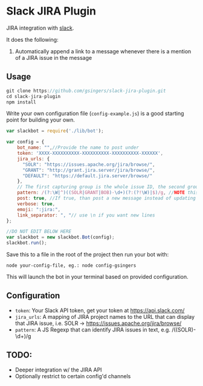 # Slack JIRA Plugin

JIRA integration with [slack](http://slack.com).  

It does the following:

1. Automatically append a link to a message whenever there is a mention of a JIRA issue in the message

## Usage

```javascript
git clone https://github.com/gsingers/slack-jira-plugin.git
cd slack-jira-plugin
npm install
```

Write your own configuration file (`config-example.js`) is a good starting point for building your own.

```javascript
var slackbot = require('./lib/bot');

var config = {
    bot_name: "",//Provide the name to post under
    token: 'XXXX-XXXXXXXXXX-XXXXXXXXXX-XXXXXXXXXX-XXXXXX',
    jira_urls: {
      "SOLR": "https://issues.apache.org/jira/browse/",
      "GRANT": "http://grant.jira.server/jira/browse/",
      "DEFAULT": "https://default.jira.server/browse/"
    },
    // The first capturing group is the whole issue ID, the second group is the project name
    pattern: /(?:\W|^)((SOLR|GRANT|BOB)-\d+)(?:(?!\W)|$)/g, //NOTE this assumes all JIRA issues are like: PROJECT-1234
    post: true, //If true, than post a new message instead of updating the current message
    verbose: true,
    emoji: ":jira:",
    link_separator: ", "// use \n if you want new lines
};

//DO NOT EDIT BELOW HERE
var slackbot = new slackbot.Bot(config);
slackbot.run();
```

Save this to a file in the root of the project then run your bot with:

    node your-config-file, eg.: node config-gsingers

This will launch the bot in your terminal based on provided configuration.

## Configuration

- `token`: Your Slack API token, get your token at https://api.slack.com/
- `jira_urls`: A mapping of JIRA project names to the URL that can display that JIRA issue, i.e. SOLR -> https://issues.apache.org/jira/browse/
- `pattern`: A JS Regexp that can identify JIRA issues in text, e.g. /((SOLR)-\d+)/g

## TODO:

- Deeper integration w/ the JIRA API
- Optionally restrict to certain config'd channels
